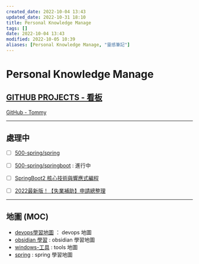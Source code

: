 ```yaml
---
created_date: 2022-10-04 13:43
updated_date: 2022-10-31 18:10
title: Personal Knowledge Manage
tags: []
date: 2022-10-04 13:43
modified: 2022-10-05 10:39
aliases: [Personal Knowledge Manage, "靈感筆記"]
---
```


# Personal Knowledge Manage

## [GITHUB PROJECTS - 看板](https://github.com/orgs/yudady/projects/4/views/1)

[GitHub - Tommy](https://github.com/yudady)

---

## 處理中

- [ ] [500-spring/spring](500-spring/spring.md)
- [ ] [500-spring/springboot](500-spring/springboot.md) : 進行中
- [ ] [SpringBoot2 核心技術與響應式編程](500-spring/尚矽谷-SpringBoot2核心技術.md)
- [ ] [2022最新版！【失業補助】申請總整理](https://pro.104.com.tw/vip/preLogin/recruiterForum/post/59099#001)


---

## 地圖 (MOC)

- [devops學習地圖](400-devops/000-MOC-devops.md) ： devops 地圖
- [obsidian 學習](200-學習OB/000-obsidian.md) : obsidian 學習地圖
- [windows-工具](400-devops/windows/000-MOC-windows工具清單.md) : tools 地圖
- [spring](500-spring/000-MOC-spring.md) : spring 學習地圖
